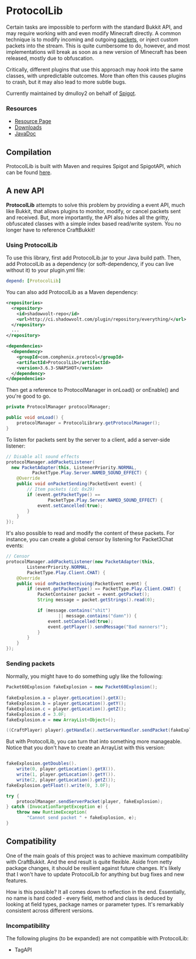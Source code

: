 ProtocolLib 
===========

Certain tasks are impossible to perform with the standard Bukkit API, and may require 
working with and even modify Minecraft directly. A common technique is to modify incoming 
and outgoing [packets](http://www.wiki.vg/Protocol), or inject custom packets into the
stream. This is quite cumbersome to do, however, and most implementations will break 
as soon as a new version of Minecraft has been released, mostly due to obfuscation.

Critically, different plugins that use this approach may _hook_ into the same classes, 
with unpredictable outcomes. More than often this causes plugins to crash, but it may also 
lead to more subtle bugs.

Currently maintained by dmulloy2 on behalf of [Spigot](http://www.spigotmc.org/).

### Resources

* [Resource Page](http://www.spigotmc.org/resources/protocollib.1997/)
* [Downloads](http://ci.shadowvolt.com/job/ProtocolLib)
* [JavaDoc](http://ci.shadowvolt.com/job/ProtocolLib/javadoc)

Compilation
----------

ProtocolLib is built with Maven and requires Spigot and SpigotAPI, which can be found [here](http://www.spigotmc.org/wiki/buildtools/).

A new API
---------

__ProtocolLib__ attempts to solve this problem by providing a event API, much like Bukkit, 
that allows plugins to monitor, modify, or cancel packets sent and received. But, more importantly, 
the API also hides all the gritty, obfuscated classes with a simple index based read/write system. 
You no longer have to reference CraftBukkit!

### Using ProtocolLib

To use this library, first add ProtocolLib.jar to your Java build path. Then, add ProtocolLib
as a dependency (or soft-dependency, if you can live without it) to your plugin.yml file:

````yml
depend: [ProtocolLib]
````

You can also add ProtocolLib as a Maven dependency:

````xml
<repositories>
  <repository>
    <id>shadowvolt-repo</id>
    <url>http://ci.shadowvolt.com/plugin/repository/everything/</url>
  </repository>
  ...
</repository>

<dependencies>
  <dependency>
    <groupId>com.comphenix.protocol</groupId>
    <artifactId>ProtocolLib</artifactId>
    <version>3.6.3-SNAPSHOT</version>
  </dependency>
</dependencies>
````

Then get a reference to ProtocolManager in onLoad() or onEnable() and you're good to go.

````java
private ProtocolManager protocolManager;

public void onLoad() {
    protocolManager = ProtocolLibrary.getProtocolManager();
}
````

To listen for packets sent by the server to a client, add a server-side listener:

````java
// Disable all sound effects
protocolManager.addPacketListener(
  new PacketAdapter(this, ListenerPriority.NORMAL, 
          PacketType.Play.Server.NAMED_SOUND_EFFECT) {
    @Override
    public void onPacketSending(PacketEvent event) {
        // Item packets (id: 0x29)
        if (event.getPacketType() == 
                PacketType.Play.Server.NAMED_SOUND_EFFECT) {
            event.setCancelled(true);
        }
    }
});
````

It's also possible to read and modify the content of these packets. For instance, you can create a global
censor by listening for Packet3Chat events:

````java
// Censor
protocolManager.addPacketListener(new PacketAdapter(this,
        ListenerPriority.NORMAL, 
        PacketType.Play.Client.CHAT) {
    @Override
    public void onPacketReceiving(PacketEvent event) {
        if (event.getPacketType() == PacketType.Play.Client.CHAT) {
            PacketContainer packet = event.getPacket();
            String message = packet.getStrings().read(0);

            if (message.contains("shit")
                    || message.contains("damn")) {
                event.setCancelled(true);
                event.getPlayer().sendMessage("Bad manners!");
            }
        }
    }
});
````

### Sending packets

Normally, you might have to do something ugly like the following:

````java
Packet60Explosion fakeExplosion = new Packet60Explosion();
	
fakeExplosion.a = player.getLocation().getX();
fakeExplosion.b = player.getLocation().getY();
fakeExplosion.c = player.getLocation().getZ();
fakeExplosion.d = 3.0F;
fakeExplosion.e = new ArrayList<Object>();

((CraftPlayer) player).getHandle().netServerHandler.sendPacket(fakeExplosion);
````

But with ProtocolLib, you can turn that into something more manageable. Notice that 
you don't have to create an ArrayList with this version:

````java

fakeExplosion.getDoubles().
    write(0, player.getLocation().getX()).
    write(1, player.getLocation().getY()).
    write(2, player.getLocation().getZ());
fakeExplosion.getFloat().write(0, 3.0F);

try {
    protocolManager.sendServerPacket(player, fakeExplosion);
} catch (InvocationTargetException e) {
    throw new RuntimeException(
        "Cannot send packet " + fakeExplosion, e);
}
````

Compatibility
------------

One of the main goals of this project was to achieve maximum compatibility with CraftBukkit. And the end
result is quite flexible. Aside from netty package changes, it should be resilient against future changes.
It's likely that I won't have to update ProtocolLib for anything but bug fixes and new features.

How is this possible? It all comes down to reflection in the end. Essentially, no name is hard coded - 
every field, method and class is deduced by looking at field types, package names or parameter
types. It's remarkably consistent across different versions.


### Incompatibility

The following plugins (to be expanded) are not compatible with ProtocolLib:
* TagAPI
